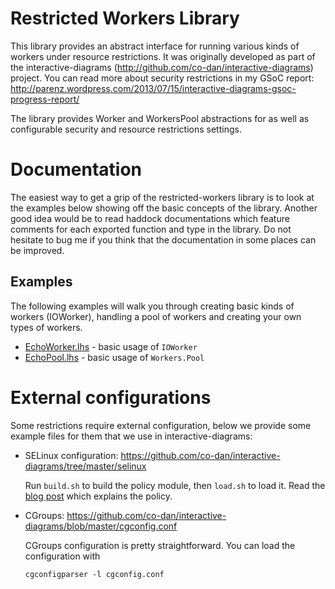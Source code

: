 # Restricted Workers Library

This library provides an abstract interface for running various kinds
of workers under resource restrictions. It was originally developed as
part of the
interactive-diagrams (<http://github.com/co-dan/interactive-diagrams>)
project. You can read more about security restrictions in my GSoC report:
<http://parenz.wordpress.com/2013/07/15/interactive-diagrams-gsoc-progress-report/>

The library provides Worker and WorkersPool abstractions for as
well as configurable security and resource restrictions settings.


# Documentation

The easiest way to get a grip of the restricted-workers library is to
look at the examples below showing off the basic concepts of the
library. Another good idea would be to read haddock documentations
which feature comments for each exported function and type in the
library. Do not hesitate to bug me if you think that the documentation
in some places can be improved.

## Examples

The following examples will walk you through creating basic kinds of
workers (IOWorker), handling a pool of workers and creating your own
types of workers.

- [EchoWorker.lhs](examples/EchoWorker.lhs) - basic usage of
  `IOWorker`
- [EchoPool.lhs](examples/EchoPool.lhs) - basic usage of
  `Workers.Pool`

# External configurations 

Some restrictions require external configuration, below we provide
some example files for them that we use in interactive-diagrams:

- SELinux configuration:
  https://github.com/co-dan/interactive-diagrams/tree/master/selinux
  
  Run `build.sh` to build the policy module, then `load.sh` to load
  it. Read the
  [blog post](http://parenz.wordpress.com/2013/07/15/interactive-diagrams-gsoc-progress-report/)
  which explains the policy.
  
- CGroups:
  https://github.com/co-dan/interactive-diagrams/blob/master/cgconfig.conf
  
  CGroups configuration is pretty straightforward. You can load the
  configuration with
  
  ```
  cgconfigparser -l cgconfig.conf
  ```
